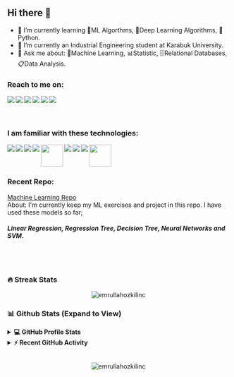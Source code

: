 ## Hi there 👋


- 🌱 I’m currently learning 🤖ML Algorthms, 🧠Deep Learning Algorithms, 🐍Python.
- 🏫 I’m currently an Industrial Engineering student at Karabuk University.
- 💬 Ask me about: 🤖Machine Learning, 📊Statistic, 🗄Relational Databases, 📋Data Analysis.

### Reach to me on:
[<img align="left" src="https://cdn1.iconfinder.com/data/icons/social-media-outline-6/128/SocialMedia_Twitter-Outline-48.png" />][twitter]
[<img align="left" src="https://cdn1.iconfinder.com/data/icons/social-media-outline-6/128/SocialMedia_LinkedIn-Outline-48.png" />][linkedin]
[<img align="left" src="https://cdn1.iconfinder.com/data/icons/logos-and-brands-3/512/160_Hackerrank_logo_logos-48.png" />][hackerrank]
[<img align="left" src="https://cdn2.iconfinder.com/data/icons/social-icons-rectangular-black/512/stackoverflow-48.png" />][stackoverflow]
[<img align="left" src="https://cdn1.iconfinder.com/data/icons/logos-and-brands-3/512/189_Kaggle_logo_logos-48.png" />][kaggle]
[<img align="left" src="https://cdn1.iconfinder.com/data/icons/logos-and-brands-3/512/211_Medium_logo_logos-48.png" />][medium] 
<br> <br> <br>
### I am familiar with these technologies:
[<img align="left" src="https://cdn4.iconfinder.com/data/icons/logos-and-brands/512/267_Python_logo-48.png" />][python]
[<img align="left" src="https://cdn4.iconfinder.com/data/icons/logos-and-brands/512/181_Java_logo_logos-48.png" />][java]
[<img align="left" src="https://cdn4.iconfinder.com/data/icons/logos-and-brands/512/285_R_Project_logo-48.png" />][rstudio]
[<img align="left" src="https://cdn3.iconfinder.com/data/icons/logos-brands-3/24/logo_brand_brands_logos_excel-48.png" />][excel]
[<img align="left" width="50px" src="https://vscjava.gallerycdn.vsassets.io/extensions/vscjava/vscode-spring-initializr/0.7.0/1615883353860/Microsoft.VisualStudio.Services.Icons.Default" />][spring]
[<img align="left" src="https://cdn4.iconfinder.com/data/icons/logos-brands-5/24/postgresql-48.png" />][postgresql]
[<img align="left" src="https://cdn4.iconfinder.com/data/icons/logos-3/181/MySQL-48.png" />][mysql]
[<img align="left" src="https://cdn3.iconfinder.com/data/icons/social-media-2169/24/social_media_social_media_logo_git-48.png" />][git]
[<img align="left" width="50px" src="https://avatars.githubusercontent.com/u/33467679?s=280&v=4.png" />][colab]

<br> <br> <br>
### Recent Repo: <br>
<a href="https://github.com/emrullahozkilinc/machine-learning">Machine Learning Repo</a><br>
About: I'm currently keep my ML exercises and project in this repo. I have used these models so far;
##### Linear Regression, Regression Tree, Decision Tree, Neural Networks and SVM. 
<br> <br>

### 🔥 Streak Stats
<p align="center"><img src="https://github-readme-streak-stats.herokuapp.com/?user=emrullahozkilinc&theme=algolia" alt="emrullahozkilinc"  /></p>

### 📊 Github Stats (Expand to View) 


<details> 
  <summary><b>💻 GitHub Profile Stats</b></summary>
  <br/>
  <p align="center">
    <a href="https://github.com/anuraghazra/github-readme-stats"><img alt="Candida's Github Stats" src="https://github-readme-stats.vercel.app/api?username=emrullahozkilinc&show_icons=true&count_private=true&theme=algolia" height="192px"/></a>
<br/>
  &nbsp;
	  <img src="https://github-readme-stats.vercel.app/api/top-langs?username=emrullahozkilinc&show_icons=true&locale=en&layout=compact&theme=algolia" alt="emrullahozkilinc" height="192px"/>
  <br/>
  </p>
</details>


<details>
  <summary><b>⚡ Recent GitHub Activity</b></summary>
  <br/>
   <a href="https://github.com/emrullahozkilinc"><img alt="Emrullah's Activity Graph" src="https://activity-graph.herokuapp.com/graph?username=emrullahozkilinc&custom_title=Emrullah's%20Contribution%20Graph&theme=react-dark" /></a>
  <br/>

</details>

<br/>

<p align="center"> <img src="https://komarev.com/ghpvc/?username=emrullahozkilinc&label=Profile%20views&color=0e75b6&style=plastic" alt="emrullahozkilinc" /> </p>


<!--
Reach to me
-->
[linkedin]: https://www.linkedin.com/in/emrullah-%C3%B6zk%C4%B1l%C4%B1n%C3%A7-127710164/
[hackerrank]: https://www.hackerrank.com/emr_ozk_71
[twitter]: https://twitter.com/emr_ozkl
[stackoverflow]: https://stackoverflow.com/users/10712497/emrullah-ozkilinc
[kaggle]: https://www.kaggle.com/emrozk
[medium]: https://emr-ozk-71.medium.com/

<!--
I'm interested in
-->
[python]: https://www.python.org/about/
[java]: https://www.java.com/tr/
[excel]: https://www.microsoft.com/en-us/microsoft-365/excel
[spring]: https://spring.io/projects/spring-boot
[rstudio]: https://www.rstudio.com/about/
[postgresql]: https://www.postgresql.org/about/
[mysql]: https://www.mysql.com/about/
[git]: https://git-scm.com/about
[colab]: https://colab.research.google.com/
